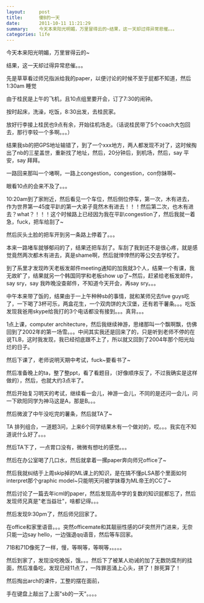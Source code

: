 ```yaml
---
layout:     post
title:      傻B的一天
date:       2011-10-11 11:21:29
summary:    今天本来阳光明媚，万里冒得云的~结果，这一天却过得异常悲催。。。 
categories: life
---
```



今天本来阳光明媚，万里冒得云的~

结果，这一天却过得异常悲催。。。

先是草草看过师兄指派给我的paper，以便讨论的时候不至于屁都不知道，然后1:30am 睡觉

由于桂民是上午的飞机，且10点组里要开会，订了7:30的闹钟。

按时起床，洗澡，吃饭，8:30出发，去桂民家。

放好行李接上桂民也9点有余，开始往机场走。（话说桂民带了5个coach大包回去，那行李较一个多啊。。。）

结果我sb的把GPS地址输错了，到了一个xxx地方，两人都发现不对了，这时候掏出了nb的三星盖世，重新找了地址，然后，20分钟后，到机场，然后，say 平安，say 拜拜。

一路回来那叫一个堵啊，一路上congestion，congestion，con你妹啊~

眼看10点的会来不及了。。。

10:20am到了家附近，然后看见一个车位，然后侧位停车，第一次，木有进去，作为世界第一45度平趴的第一大弟子竟然木有进去！！！然后第二次，也木有进去？what？！！！这个时候路上已经因为我在平趴congestion了，然后我就一着急，fuck，把车给刮了~

然后灰头土脸的把车开到另一条路上停着了。。。

本来一路堵车就够郁闷的了，结果还把车刮了。车刮了我到还不是很心疼，就是感觉竟然两次都木有进去，真是shame啊，然后就悻悻然的等公交去学校了。

到了系里才发现昨天老板发邮件meeting通知的加我就3个人，结果一个有课，我无故旷了，结果就另一个韩国同学和老板show up了~然后，赶紧给老板发邮件，say sry，say 我昨晚没查邮件，不知道今天开会，再say sry。。。

中午本来带了饭的，结果由于一上午种种sb的事情，就和某师兄去five guys吃了，一下喝了3杯可乐，两盒花生，一个双肉饼的大汉堡，还有若干薯条。。。吃饭发现我爸用skype给我打的3个电话都没有接到。。。真背。。。

1点上课，computer architecture，然后我继续神游，思绪那叫一个飘啊飘，仿佛回到了2002年的第一场雪。。。中间其实我还是回来了的，只是听到老师不停的在说TLB，这时我发现，我已经彻底跟不上了，所以就又回到了2004年那个阳光灿烂的日子。

然后下课了，老师说明天期中考试，fuck~要看书了~

然后准备晚上的ta，整了整ppt，看了看题目，（好像顺序反了，不过我确实是这样做的），然后，也就大约3点半了。

然后开始复习明天的考试，继续看一会儿，神游一会儿，不同的是还问一会儿，问一下欧阳同学为神马这是A，那是B。。。

然后微波了中午没吃完的薯条，然后就TA了~

TA 排列组合，一道题3问，上来6个同学结果木有一个做对的，哎。。。我实在不知道说什么好了。。。

然后TA下了，一点胃口没有，微微有想吐的感觉。。。

然后在办公室喝了几口水，然后就拿着一摞paper奔向师兄office了~

然后我就纠结于上周skip掉的ML课上的知识，是在搞不懂pLSA那个里面如何interpret那个graphic model~只能明天问被学妹尊为ML帝王的CC了~

然后讨论了一篇去年icml的paper，然后发现高中学的复数的知识屁都忘了，然后发现师兄真是"老当益壮"，啥都记得。。。

然后发现9:30pm了，然后师兄回家了。

在office和家里语音。。。突然officemate和其靓丽性感的GF突然开门进来，无奈只能一边say hello，一边强退qq语音，然后等车回家。

71B和71D像死了一样，慢，等啊等，等啊等，。。。。

然后到家了，发现没吃晚饭，饿。。。然后下了被某人劝诫的加了无数防腐剂的挂面，然后准备吃，发现已经11点了，一阵罪恶涌上心头，拼了！胖死算了！

然后掏出arch的课件，工整的摆在面前，

手在键盘上敲出了上面"sb的一天"。。。。


